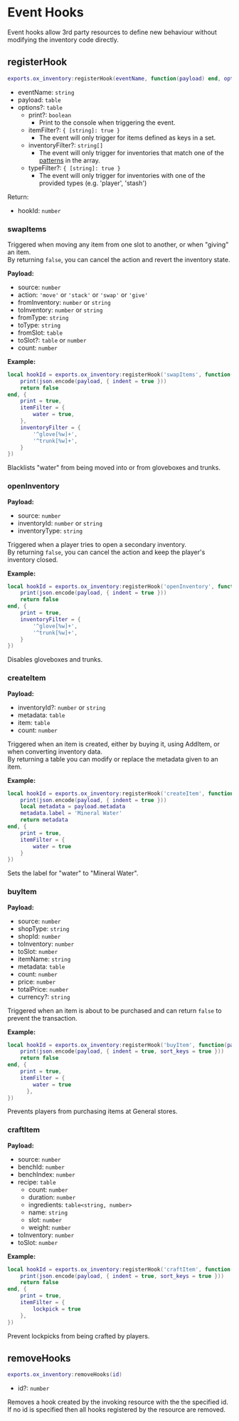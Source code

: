 # Event Hooks

Event hooks allow 3rd party resources to define new behaviour without modifying the inventory code directly.

## registerHook

```lua
exports.ox_inventory:registerHook(eventName, function(payload) end, options)
```

- eventName: `string`
- payload: `table`
- options?: `table`
  - print?: `boolean`
    - Print to the console when triggering the event.
  - itemFilter?: `{ [string]: true }`
    - The event will only trigger for items defined as keys in a set.
  - inventoryFilter?: `string[]`
    - The event will only trigger for inventories that match one of the [patterns](<http://www.easyuo.com/openeuo/wiki/index.php/Lua_Patterns_and_Captures_(Regular_Expressions)>) in the array.
  - typeFilter?: `{ [string]: true }`
    - The event will only trigger for inventories with one of the provided types (e.g. 'player', 'stash')

Return:

- hookId: `number`

### swapItems

Triggered when moving any item from one slot to another, or when "giving" an item.  
By returning `false`, you can cancel the action and revert the inventory state.

**Payload:**

- source: `number`
- action: `'move'` or `'stack'` or `'swap'` or `'give'`
- fromInventory: `number` or `string`
- toInventory: `number` or `string`
- fromType: `string`
- toType: `string`
- fromSlot: `table`
- toSlot?: `table` or `number`
- count: `number`

**Example:**

```lua
local hookId = exports.ox_inventory:registerHook('swapItems', function(payload)
    print(json.encode(payload, { indent = true }))
    return false
end, {
    print = true,
    itemFilter = {
        water = true,
    },
    inventoryFilter = {
        '^glove[%w]+',
        '^trunk[%w]+',
    }
})
```

Blacklists "water" from being moved into or from gloveboxes and trunks.

### openInventory

**Payload:**

- source: `number`
- inventoryId: `number` or `string`
- inventoryType: `string`

Triggered when a player tries to open a secondary inventory.  
By returning `false`, you can cancel the action and keep the player's inventory closed.

**Example:**

```lua
local hookId = exports.ox_inventory:registerHook('openInventory', function(payload)
    print(json.encode(payload, { indent = true }))
    return false
end, {
    print = true,
    inventoryFilter = {
        '^glove[%w]+',
        '^trunk[%w]+',
    }
})
```

Disables gloveboxes and trunks.

### createItem

**Payload:**

- inventoryId?: `number` or `string`
- metadata: `table`
- item: `table`
- count: `number`

Triggered when an item is created, either by buying it, using AddItem, or when converting inventory data.  
By returning a table you can modify or replace the metadata given to an item.

**Example:**

```lua
local hookId = exports.ox_inventory:registerHook('createItem', function(payload)
    print(json.encode(payload, { indent = true }))
    local metadata = payload.metadata
    metadata.label = 'Mineral Water'
    return metadata
end, {
    print = true,
    itemFilter = {
        water = true
    }
})
```

Sets the label for "water" to "Mineral Water".

### buyItem

**Payload:**
- source: `number`
- shopType: `string`
- shopId: `number`
- toInventory: `number`
- toSlot: `number`
- itemName: `string`
- metadata: `table`
- count: `number`
- price: `number`
- totalPrice: `number`
- currency?: `string`

Triggered when an item is about to be purchased and can return `false` to prevent the transaction.

**Example:**

```lua
local hookId = exports.ox_inventory:registerHook('buyItem', function(payload)
    print(json.encode(payload, { indent = true, sort_keys = true }))
    return false
end, {
    print = true,
    itemFilter = {
        water = true
	  },
})

```

Prevents players from purchasing items at General stores.

### craftItem

**Payload:**

- source: `number`
- benchId: `number`
- benchIndex: `number`
- recipe: `table`
  - count: `number`
  - duration: `number`
  - ingredients: `table<string, number>`
  - name: `string`
  - slot: `number`
  - weight: `number`
- toInventory: `number`
- toSlot: `number`

**Example:**

```lua
local hookId = exports.ox_inventory:registerHook('craftItem', function(payload)
    print(json.encode(payload, { indent = true, sort_keys = true }))
    return false
end, {
    print = true,
	itemFilter = {
		lockpick = true
	},
})
```

Prevent lockpicks from being crafted by players.

## removeHooks

```lua
exports.ox_inventory:removeHooks(id)
```

- id?: `number`

Removes a hook created by the invoking resource with the the specified id.  
If no id is specified then all hooks registered by the resource are removed.
